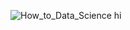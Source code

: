 
![How_to_Data_Science](https://github.com/user-attachments/assets/76320aa4-d120-4fb4-a99f-05bce13dedec)
hi


